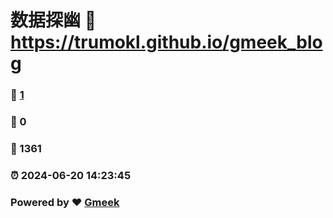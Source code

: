 # 数据探幽 :link: https://trumokl.github.io/gmeek_blog 
### :page_facing_up: [1](https://trumokl.github.io/gmeek_blog/tag.html) 
### :speech_balloon: 0 
### :hibiscus: 1361 
### :alarm_clock: 2024-06-20 14:23:45 
### Powered by :heart: [Gmeek](https://github.com/Meekdai/Gmeek)
